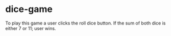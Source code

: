 # dice-game
To play this game a user clicks the roll dice button. If the sum of both dice is either 7 or 11; user wins.
